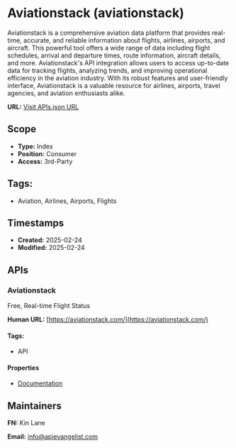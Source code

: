 # Aviationstack (aviationstack)
Aviationstack is a comprehensive aviation data platform that provides real-time, accurate, and reliable information about flights, airlines, airports, and aircraft. This powerful tool offers a wide range of data including flight schedules, arrival and departure times, route information, aircraft details, and more. Aviationstack's API integration allows users to access up-to-date data for tracking flights, analyzing trends, and improving operational efficiency in the aviation industry. With its robust features and user-friendly interface, Aviationstack is a valuable resource for airlines, airports, travel agencies, and aviation enthusiasts alike.

**URL:** [Visit APIs.json URL](https://raw.githubusercontent.com/api-evangelist/aviationstack/refs/heads/main/apis.yml)

## Scope

- **Type:** Index 
- **Position:** Consumer 
- **Access:** 3rd-Party 

## Tags:

 - Aviation, Airlines, Airports, Flights

## Timestamps

- **Created:** 2025-02-24 
- **Modified:** 2025-02-24 

## APIs

### Aviationstack
Free, Real-time Flight Status 

**Human URL:** [https://aviationstack.com/](https://aviationstack.com/)


#### Tags:

 - API

#### Properties

- [Documentation](https://aviationstack.com/)

## Maintainers

**FN:** Kin Lane

**Email:** info@apievangelist.com

